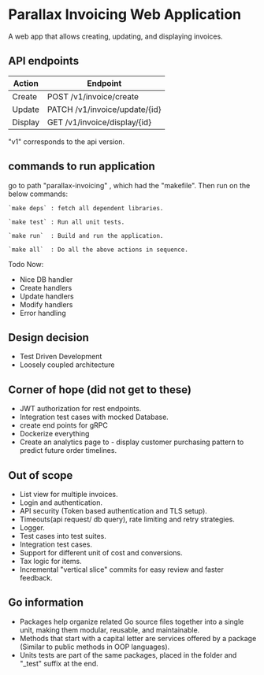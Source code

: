 # Parallax Invoicing Web Application

A web app that allows creating, updating, and displaying invoices.

## API endpoints

| Action  | Endpoint                        |
|---------|---------------------------------|
| Create  | POST   /v1/invoice/create       |
| Update  | PATCH  /v1/invoice/update/{id}  |
| Display | GET    /v1/invoice/display/{id} |

"v1" corresponds to the api version.

## commands to run application

go to path "parallax-invoicing" , which had the "makefile". Then run on the below commands:

    `make deps` : fetch all dependent libraries.

    `make test` : Run all unit tests.

    `make run`  : Build and run the application.  
    
    `make all`  : Do all the above actions in sequence.

Todo Now:

- Nice DB handler
- Create handlers
- Update handlers
- Modify handlers
- Error handling

## Design decision

- Test Driven Development
- Loosely coupled architecture

## Corner of hope (did not get to these)

- JWT authorization for rest endpoints.
- Integration test cases with mocked Database.
- create end points for gRPC
- Dockerize everything
- Create an analytics page to
        - display customer purchasing pattern to predict future order timelines.

## Out of scope

- List view for multiple invoices.
- Login and authentication.
- API security (Token based authentication and TLS setup).
- Timeouts(api request/ db query), rate limiting and retry strategies.
- Logger.
- Test cases into test suites.
- Integration test cases.
- Support for different unit of cost and conversions.
- Tax logic for items.
- Incremental "vertical slice" commits for easy review and faster feedback.

## Go information

- Packages help  organize related Go source files together into a single unit, making them modular, reusable, and maintainable.
- Methods that start with a capital letter are services offered by a package (Similar to public methods in OOP languages).
- Units tests are part of the same packages, placed in the folder and "_test" suffix at the end.
